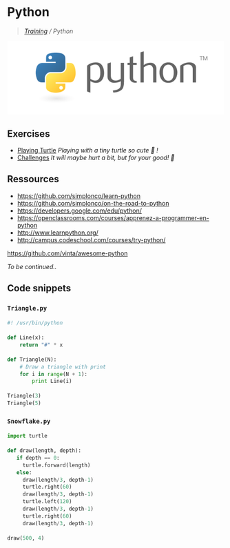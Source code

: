 # Python

>_[Training](https://github.com/simplonco/training) / Python_

![Python](python.png)

## Exercises

* [Playing Turtle](https://github.com/simplonco/python-playing-turtle) _Playing with a tiny turtle so cute :turtle: !_
* [Challenges](https://github.com/simplonco/python-challenges) _It will maybe hurt a bit, but for your good! :cactus:_

## Ressources

* https://github.com/simplonco/learn-python
* https://github.com/simplonco/on-the-road-to-python
* https://developers.google.com/edu/python/
* https://openclassrooms.com/courses/apprenez-a-programmer-en-python
* http://www.learnpython.org/
* http://campus.codeschool.com/courses/try-python/

https://github.com/vinta/awesome-python

_To be continued.._

## Code snippets

### `Triangle.py`

```python
#! /usr/bin/python

def Line(x):
    return "#" * x

def Triangle(N):
    # Draw a triangle with print
    for i in range(N + 1):
        print Line(i)

Triangle(3)
Triangle(5)
```

### `Snowflake.py`

```python
import turtle
 
def draw(length, depth):
   if depth == 0:
     turtle.forward(length)
   else:
     draw(length/3, depth-1)
     turtle.right(60)
     draw(length/3, depth-1)
     turtle.left(120)
     draw(length/3, depth-1)
     turtle.right(60)
     draw(length/3, depth-1)
 
draw(500, 4)
```
